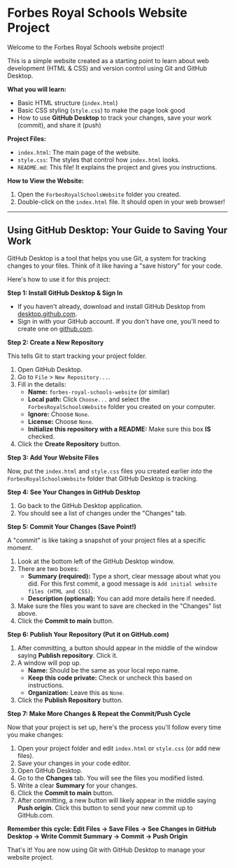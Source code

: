 # Forbes Royal Schools Website Project

Welcome to the Forbes Royal Schools website project!

This is a simple website created as a starting point to learn about web development (HTML & CSS) and version control using Git and GitHub Desktop.

**What you will learn:**

*   Basic HTML structure (`index.html`)
*   Basic CSS styling (`style.css`) to make the page look good
*   How to use **GitHub Desktop** to track your changes, save your work (commit), and share it (push)

**Project Files:**

*   `index.html`: The main page of the website.
*   `style.css`: The styles that control how `index.html` looks.
*   `README.md`: This file! It explains the project and gives you instructions.

**How to View the Website:**

1.  Open the `ForbesRoyalSchoolsWebsite` folder you created.
2.  Double-click on the `index.html` file. It should open in your web browser!

---

## Using GitHub Desktop: Your Guide to Saving Your Work

GitHub Desktop is a tool that helps you use Git, a system for tracking changes to your files. Think of it like having a "save history" for your code.

Here's how to use it for this project:

**Step 1: Install GitHub Desktop & Sign In**

*   If you haven't already, download and install GitHub Desktop from [desktop.github.com](https://desktop.github.com/).
*   Sign in with your GitHub account. If you don't have one, you'll need to create one on [github.com](https://github.com/).

**Step 2: Create a New Repository**

This tells Git to start tracking your project folder.

1.  Open GitHub Desktop.
2.  Go to `File` > `New Repository...`.
3.  Fill in the details:
    *   **Name:** `forbes-royal-schools-website` (or similar)
    *   **Local path:** Click `Choose...` and select the `ForbesRoyalSchoolsWebsite` folder you created on your computer.
    *   **Ignore:** Choose `None`.
    *   **License:** Choose `None`.
    *   **Initialize this repository with a README:** Make sure this box **IS** checked.
4.  Click the **Create Repository** button.

**Step 3: Add Your Website Files**

Now, put the `index.html` and `style.css` files you created earlier *into* the `ForbesRoyalSchoolsWebsite` folder that GitHub Desktop is tracking.

**Step 4: See Your Changes in GitHub Desktop**

1.  Go back to the GitHub Desktop application.
2.  You should see a list of changes under the "Changes" tab.

**Step 5: Commit Your Changes (Save Point!)**

A "commit" is like taking a snapshot of your project files at a specific moment.

1.  Look at the bottom left of the GitHub Desktop window.
2.  There are two boxes:
    *   **Summary (required):** Type a short, clear message about what you did. For this first commit, a good message is `Add initial website files (HTML and CSS)`.
    *   **Description (optional):** You can add more details here if needed.
3.  Make sure the files you want to save are checked in the "Changes" list above.
4.  Click the **Commit to main** button.

**Step 6: Publish Your Repository (Put it on GitHub.com)**

1.  After committing, a button should appear in the middle of the window saying **Publish repository**. Click it.
2.  A window will pop up.
    *   **Name:** Should be the same as your local repo name.
    *   **Keep this code private:** Check or uncheck this based on instructions.
    *   **Organization:** Leave this as `None`.
3.  Click the **Publish Repository** button.

**Step 7: Make More Changes & Repeat the Commit/Push Cycle**

Now that your project is set up, here's the process you'll follow every time you make changes:

1.  Open your project folder and edit `index.html` or `style.css` (or add new files).
2.  Save your changes in your code editor.
3.  Open GitHub Desktop.
4.  Go to the **Changes** tab. You will see the files you modified listed.
5.  Write a clear **Summary** for your changes.
6.  Click the **Commit to main** button.
7.  After committing, a new button will likely appear in the middle saying **Push origin**. Click this button to send your new commit up to GitHub.com.

**Remember this cycle: Edit Files -> Save Files -> See Changes in GitHub Desktop -> Write Commit Summary -> Commit -> Push Origin**

That's it! You are now using Git with GitHub Desktop to manage your website project.